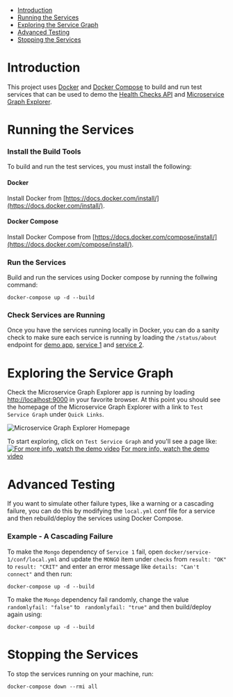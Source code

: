 
- [Introduction](#introduction)
- [Running the Services](#running-the-services)
- [Exploring the Service Graph](#exploring-the-service-graph)
- [Advanced Testing](#advanced-testing)
- [Stopping the Services](#stopping-the-services)

# Introduction

This project uses [Docker](https://docs.docker.com/install/) and [Docker Compose](https://docs.docker.com/compose/install/) to build 
and run test services that can be used to demo the [Health Checks API](https://github.com/hootsuite/health-checks-api) and 
[Microservice Graph Explorer](https://github.com/hootsuite/microservice-graph-explorer).


# Running the Services

### Install the Build Tools
To build and run the test services, you must install the following:

#### Docker
Install Docker from [https://docs.docker.com/install/](https://docs.docker.com/install/). 

#### Docker Compose
Install Docker Compose from [https://docs.docker.com/compose/install/](https://docs.docker.com/compose/install/).

### Run the Services
Build and run the services using Docker compose by running the follwing command:
```ssh
docker-compose up -d --build
```

### Check Services are Running
Once you have the services running locally in Docker, you can do a sanity check to make sure each service is running by 
loading the `/status/about` endpoint for [demo app](http://localhost:8080/status/about), [service 1](http://localhost:8081/status/about) 
and [service 2](http://localhost:8081/status/about).


# Exploring the Service Graph
Check the Microservice Graph Explorer app is running by loading [http://localhost:9000](http://localhost:9000) in your favorite 
browser. At this point you should see the homepage of the Microservice Graph Explorer with a link to `Test Service Graph` 
under `Quick Links`.

![Microservice Graph Explorer Homepage](/img/Microservice-Graph-Explorer-Test-Homepage.png?raw=true "Microservice Graph Explorer Homepage")

To start exploring, click on `Test Service Graph` and you'll see a page like:
[![For more info, watch the demo video](/img/microservice-graph-explorer.png?raw=true "Microservice Graph Explorer Dashboard")](https://youtu.be/JAoSkddOIC8?t=25m29s)
[For more info, watch the demo video](https://youtu.be/JAoSkddOIC8?t=25m29s)

# Advanced Testing
If you want to simulate other failure types, like a warning or a cascading failure, you can do this by modifying the `local.yml` conf file 
for a service and then rebuild/deploy the services using Docker Compose.

### Example - A Cascading Failure
To make the `Mongo` dependency of `Service 1` fail, open `docker/service-1/conf/local.yml` and update the `MONGO` item under 
`checks` from `result: "OK"` to `result: "CRIT"` and enter an error message like `details: "Can't connect"` and then run:

```ssh
docker-compose up -d --build
```

To make the `Mongo` dependency fail randomly, change the value `randomlyfail: "false"` to ` randomlyfail: "true"` and then 
build/deploy again using:

```ssh
docker-compose up -d --build
```

# Stopping the Services
To stop the services running on your machine, run:
```ssh
docker-compose down --rmi all
```